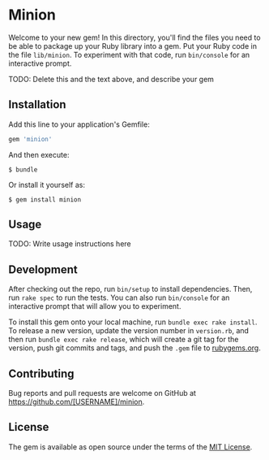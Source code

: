 # Minion

Welcome to your new gem! In this directory, you'll find the files you need to be able to package up your Ruby library into a gem. Put your Ruby code in the file `lib/minion`. To experiment with that code, run `bin/console` for an interactive prompt.

TODO: Delete this and the text above, and describe your gem

## Installation

Add this line to your application's Gemfile:

```ruby
gem 'minion'
```

And then execute:

    $ bundle

Or install it yourself as:

    $ gem install minion

## Usage

TODO: Write usage instructions here

## Development

After checking out the repo, run `bin/setup` to install dependencies. Then, run `rake spec` to run the tests. You can also run `bin/console` for an interactive prompt that will allow you to experiment.

To install this gem onto your local machine, run `bundle exec rake install`. To release a new version, update the version number in `version.rb`, and then run `bundle exec rake release`, which will create a git tag for the version, push git commits and tags, and push the `.gem` file to [rubygems.org](https://rubygems.org).

## Contributing

Bug reports and pull requests are welcome on GitHub at https://github.com/[USERNAME]/minion.


## License

The gem is available as open source under the terms of the [MIT License](http://opensource.org/licenses/MIT).

